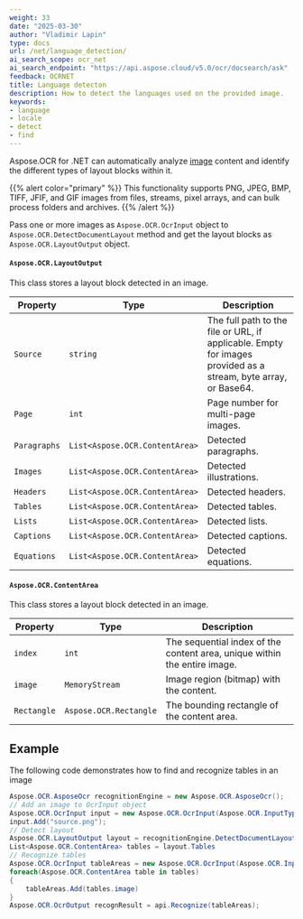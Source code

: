 ```yaml
---
weight: 33
date: "2025-03-30"
author: "Vladimir Lapin"
type: docs
url: /net/language_detection/
ai_search_scope: ocr_net
ai_search_endpoint: "https://api.aspose.cloud/v5.0/ocr/docsearch/ask"
feedback: OCRNET
title: Language detecton
description: How to detect the languages used on the provided image.
keywords:
- language
- locale
- detect
- find
---
```


Aspose.OCR for .NET can automatically analyze [image](https://docs.aspose.com/ocr/net/ocrinput/) content and identify the different types of layout blocks within it.

{{% alert color="primary" %}}
This functionality supports PNG, JPEG, BMP, TIFF, JFIF, and GIF images from files, streams, pixel arrays, and can bulk process folders and archives.
{{% /alert %}}

Pass one or more images as `Aspose.OCR.OcrInput` object to `Aspose.OCR.DetectDocumentLayout` method and get the layout blocks as `Aspose.OCR.LayoutOutput` object.

#### `Aspose.OCR.LayoutOutput`

This class stores a layout block detected in an image.

Property     | Type                           | Description
------------ | ------------------------------ | -----------
`Source`     | `string`                       | The full path to the file or URL, if applicable. Empty for images provided as a stream, byte array, or Base64.
`Page`       | `int`                          | Page number for multi-page images.
`Paragraphs` | `List<Aspose.OCR.ContentArea>` | Detected paragraphs.
`Images`     | `List<Aspose.OCR.ContentArea>` | Detected illustrations.
`Headers`    | `List<Aspose.OCR.ContentArea>` | Detected headers.
`Tables`     | `List<Aspose.OCR.ContentArea>` | Detected tables.
`Lists`      | `List<Aspose.OCR.ContentArea>` | Detected lists.
`Captions`   | `List<Aspose.OCR.ContentArea>` | Detected captions.
`Equations`  | `List<Aspose.OCR.ContentArea>` | Detected equations.

#### `Aspose.OCR.ContentArea`

This class stores a layout block detected in an image.

Property    | Type                   | Description
----------- | ---------------------- | -----------
`index`     | `int`                  | The sequential index of the content area, unique within the entire image.
`image`     | `MemoryStream`         | Image region (bitmap) with the content.
`Rectangle` | `Aspose.OCR.Rectangle` | The bounding rectangle of the content area.

## Example

The following code demonstrates how to find and recognize tables in an image

```csharp
Aspose.OCR.AsposeOcr recognitionEngine = new Aspose.OCR.AsposeOcr();
// Add an image to OcrInput object
Aspose.OCR.OcrInput input = new Aspose.OCR.OcrInput(Aspose.OCR.InputType.SingleImage);
input.Add("source.png");
// Detect layout
Aspose.OCR.LayoutOutput layout = recognitionEngine.DetectDocumentLayout(input)[0];
List<Aspose.OCR.ContentArea> tables = layout.Tables
// Recognize tables
Aspose.OCR.OcrInput tableAreas = new Aspose.OCR.OcrInput(Aspose.OCR.InputType.SingleImage);
foreach(Aspose.OCR.ContentArea table in tables)
{
	tableAreas.Add(tables.image)
}
Aspose.OCR.OcrOutput recognResult = api.Recognize(tableAreas);
```
